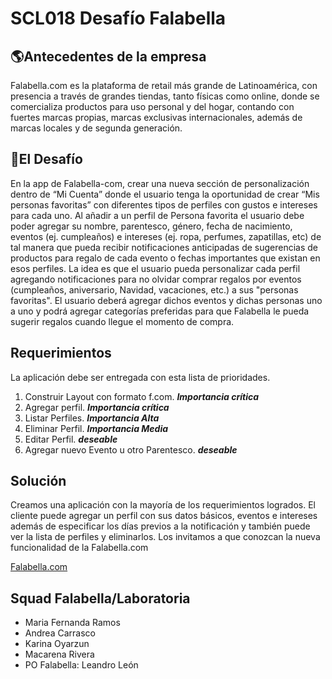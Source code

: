 # SCL018 Desafío Falabella

## 🌎Antecedentes de la empresa
Falabella.com es la plataforma de retail más grande de Latinoamérica, con presencia a través de grandes tiendas, tanto físicas como online, donde se comercializa productos para uso personal y del hogar, contando con fuertes marcas propias, marcas exclusivas internacionales, además de marcas locales y de segunda generación.

## 🚀El Desafío
En la app de Falabella-com, crear una nueva sección de personalización dentro de “Mi Cuenta” donde el usuario tenga la oportunidad de crear “Mis personas favoritas” con diferentes tipos de perfiles con gustos e intereses para cada uno.
Al añadir a un perfil de Persona favorita el usuario debe poder agregar su nombre, parentesco, género, fecha de nacimiento, eventos (ej. cumpleaños) e intereses (ej. ropa,  perfumes, zapatillas, etc) de tal manera que pueda recibir notificaciones anticipadas de sugerencias de productos para regalo de cada evento o fechas importantes que existan en esos perfiles. La idea es que el usuario pueda personalizar cada perfil agregando notificaciones para no olvidar comprar regalos por eventos (cumpleaños, aniversario, Navidad, vacaciones, etc.) a sus "personas favoritas". El usuario deberá agregar dichos eventos y dichas personas uno a uno y podrá agregar categorías preferidas para que Falabella le pueda sugerir regalos cuando llegue el momento de compra.

## Requerimientos
La aplicación debe ser entregada con esta lista de prioridades.

1. Construir Layout con formato f.com.  **_Importancia crítica_**
2. Agregar perfil.   **_Importancia crítica_**
3. Listar Perfiles.  **_Importancia Alta_**
4. Eliminar Perfil.   **_Importancia Media_**
5. Editar Perfil.  **_deseable_**
6. Agregar nuevo Evento u otro Parentesco.  **_deseable_**

## Solución
Creamos una aplicación con la mayoría de los requerimientos logrados. El cliente puede agregar un perfil con sus datos básicos, eventos e intereses además de especificar los días previos a la notificación y también puede ver la lista de perfiles y eliminarlos. 
Los invitamos a que conozcan la nueva funcionalidad de la Falabella.com

[Falabella.com](https://desafio-falabella-talent-fest.herokuapp.com/)

## Squad Falabella/Laboratoria
* Maria Fernanda Ramos
* Andrea Carrasco
* Karina Oyarzun
* Macarena Rivera
* PO Falabella: Leandro León

